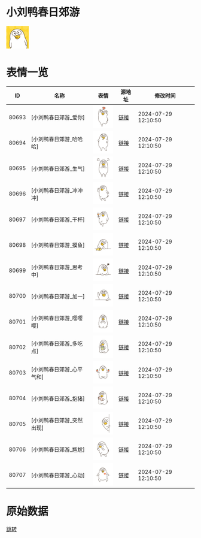 # 小刘鸭春日郊游

<img src="./cover.png" height="60" alt="cover" />

# 表情一览

|ID|名称|表情|源地址|修改时间|
|----|----|----|----|----|
|80693|[小刘鸭春日郊游_爱你]|<img src="./pic/080693_%5B小刘鸭春日郊游_爱你%5D.png" height="60" alt="爱你"/>|[链接](https://i0.hdslb.com/bfs/garb/ca42108caa2fd9428598233ecc5a6defab3c130a.png)|2024-07-29 12:10:50|
|80694|[小刘鸭春日郊游_哈哈哈]|<img src="./pic/080694_%5B小刘鸭春日郊游_哈哈哈%5D.png" height="60" alt="哈哈哈"/>|[链接](https://i0.hdslb.com/bfs/garb/5dddab87ad3b95efd28a391fae43944b2da3382b.png)|2024-07-29 12:10:50|
|80695|[小刘鸭春日郊游_生气]|<img src="./pic/080695_%5B小刘鸭春日郊游_生气%5D.png" height="60" alt="生气"/>|[链接](https://i0.hdslb.com/bfs/garb/a9365f5264eb99341ad6a71698df0a45676d4b5d.png)|2024-07-29 12:10:50|
|80696|[小刘鸭春日郊游_冲冲冲]|<img src="./pic/080696_%5B小刘鸭春日郊游_冲冲冲%5D.png" height="60" alt="冲冲冲"/>|[链接](https://i0.hdslb.com/bfs/garb/a9b820312bb06ca015dc7bdd82c16d2eb54b5da6.png)|2024-07-29 12:10:50|
|80697|[小刘鸭春日郊游_干杯]|<img src="./pic/080697_%5B小刘鸭春日郊游_干杯%5D.png" height="60" alt="干杯"/>|[链接](https://i0.hdslb.com/bfs/garb/697faf2e6a465df46732e9948ef12081ea3be1eb.png)|2024-07-29 12:10:50|
|80698|[小刘鸭春日郊游_摸鱼]|<img src="./pic/080698_%5B小刘鸭春日郊游_摸鱼%5D.png" height="60" alt="摸鱼"/>|[链接](https://i0.hdslb.com/bfs/garb/85d67d9a5c46f6b22dc979f7ad400ebf05becc61.png)|2024-07-29 12:10:50|
|80699|[小刘鸭春日郊游_思考中]|<img src="./pic/080699_%5B小刘鸭春日郊游_思考中%5D.png" height="60" alt="思考中"/>|[链接](https://i0.hdslb.com/bfs/garb/c5d66b2bcc986ebbd1b3cbd1c6337a216ff5917c.png)|2024-07-29 12:10:50|
|80700|[小刘鸭春日郊游_加一]|<img src="./pic/080700_%5B小刘鸭春日郊游_加一%5D.png" height="60" alt="加一"/>|[链接](https://i0.hdslb.com/bfs/garb/90beeffe38aed569f84bccf21de27ca77b9800cc.png)|2024-07-29 12:10:50|
|80701|[小刘鸭春日郊游_嘤嘤嘤]|<img src="./pic/080701_%5B小刘鸭春日郊游_嘤嘤嘤%5D.png" height="60" alt="嘤嘤嘤"/>|[链接](https://i0.hdslb.com/bfs/garb/b3076defc6535f7a022fe291443c6ef8e0fbbc89.png)|2024-07-29 12:10:50|
|80702|[小刘鸭春日郊游_多吃点]|<img src="./pic/080702_%5B小刘鸭春日郊游_多吃点%5D.png" height="60" alt="多吃点"/>|[链接](https://i0.hdslb.com/bfs/garb/cfa1b4878cda241ae8aefc7cfbd5fc5883462e73.png)|2024-07-29 12:10:50|
|80703|[小刘鸭春日郊游_心平气和]|<img src="./pic/080703_%5B小刘鸭春日郊游_心平气和%5D.png" height="60" alt="心平气和"/>|[链接](https://i0.hdslb.com/bfs/garb/70b8173ea06f90edde4f84efcbd884afd77bece4.png)|2024-07-29 12:10:50|
|80704|[小刘鸭春日郊游_抱猪]|<img src="./pic/080704_%5B小刘鸭春日郊游_抱猪%5D.png" height="60" alt="抱猪"/>|[链接](https://i0.hdslb.com/bfs/garb/45b6b92bd207bea1568803f6f2d0083d0604ab86.png)|2024-07-29 12:10:50|
|80705|[小刘鸭春日郊游_突然出现]|<img src="./pic/080705_%5B小刘鸭春日郊游_突然出现%5D.png" height="60" alt="突然出现"/>|[链接](https://i0.hdslb.com/bfs/garb/d01fe2f7faee9d96e8c2c7e3d2fd492c5aba9109.png)|2024-07-29 12:10:50|
|80706|[小刘鸭春日郊游_尴尬]|<img src="./pic/080706_%5B小刘鸭春日郊游_尴尬%5D.png" height="60" alt="尴尬"/>|[链接](https://i0.hdslb.com/bfs/garb/776137e680dd85af478d03323ca4e24dbaf720d7.png)|2024-07-29 12:10:50|
|80707|[小刘鸭春日郊游_心动]|<img src="./pic/080707_%5B小刘鸭春日郊游_心动%5D.png" height="60" alt="心动"/>|[链接](https://i0.hdslb.com/bfs/garb/0be5557e626b6a1471b5fdd7ad9846a761246107.png)|2024-07-29 12:10:50|

# 原始数据

[跳转](./raw.json)

